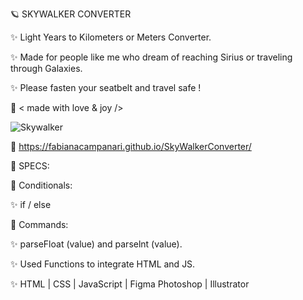 🪐 SKYWALKER CONVERTER

✨ Light Years to Kilometers or Meters Converter. 

✨ Made for people like me who dream of reaching Sirius or traveling through Galaxies.
 
✨ Please fasten your seatbelt and travel safe ! 

🤎 < made with love & joy />

![Skywalker](https://user-images.githubusercontent.com/113218619/202508147-d3182389-c72a-49c6-a1d2-a38c28be6653.png)


🚀 https://fabianacampanari.github.io/SkyWalkerConverter/

📌 SPECS:


💫 Conditionals:

✨ if / else

💫 Commands:

✨ parseFloat (value) and parselnt (value).

✨ Used Functions to integrate HTML and JS.

✨ HTML | CSS | JavaScript | Figma Photoshop | Illustrator
